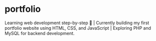 # portfolio
Learning web development step-by-step 🚀 | Currently building my first portfolio website using HTML, CSS, and JavaScript | Exploring PHP and MySQL for backend development.
